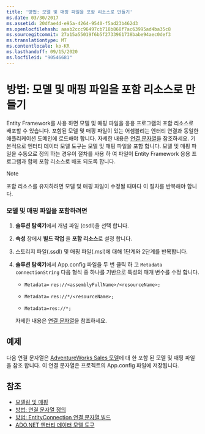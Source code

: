 ```yaml
---
title: '방법: 모델 및 매핑 파일을 포함 리소스로 만들기'
ms.date: 03/30/2017
ms.assetid: 20dfae4d-e95a-4264-9540-f5ad23b462d3
ms.openlocfilehash: aaab2ccc96497cb718b868f7ac63995ad4ba35c8
ms.sourcegitcommit: 27a15a55019f6b5f2733961738babe94aec0def3
ms.translationtype: MT
ms.contentlocale: ko-KR
ms.lasthandoff: 09/15/2020
ms.locfileid: "90546681"
---
```

# <a name="how-to-make-model-and-mapping-files-embedded-resources"></a>방법: 모델 및 매핑 파일을 포함 리소스로 만들기
Entity Framework를 사용 하면 모델 및 매핑 파일을 응용 프로그램의 포함 리소스로 배포할 수 있습니다. 포함된 모델 및 매핑 파일이 있는 어셈블리는 엔터티 연결과 동일한 애플리케이션 도메인에 로드해야 합니다. 자세한 내용은 [연결 문자열](connection-strings.md)을 참조하세요. 기본적으로 엔터티 데이터 모델 도구는 모델 및 매핑 파일을 포함 합니다. 모델 및 매핑 파일을 수동으로 정의 하는 경우이 절차를 사용 하 여 파일이 Entity Framework 응용 프로그램과 함께 포함 리소스로 배포 되도록 합니다.  
  
> [!NOTE]
> 포함 리소스를 유지하려면 모델 및 매핑 파일이 수정될 때마다 이 절차를 반복해야 합니다.  
  
### <a name="to-embed-model-and-mapping-files"></a>모델 및 매핑 파일을 포함하려면  
  
1. **솔루션 탐색기**에서 개념 파일 (csdl)을 선택 합니다.  
  
2. **속성** 창에서 **빌드 작업** 을 **포함 리소스**로 설정 합니다.  
  
3. 스토리지 파일(.ssdl) 및 매핑 파일(.msl)에 대해 1단계와 2단계를 반복합니다.  
  
4. **솔루션 탐색기**에서 App.config 파일을 두 번 클릭 하 고 `Metadata` `connectionString` 다음 형식 중 하나를 기반으로 특성의 매개 변수를 수정 합니다.  
  
    - `Metadata=` `res://<assemblyFullName>/<resourceName>;`  
  
    - `Metadata=` `res://*/<resourceName>;`  
  
    - `Metadata=res://*;`  
  
     자세한 내용은 [연결 문자열](connection-strings.md)을 참조하세요.  
  
## <a name="example"></a>예제  
 다음 연결 문자열은 [AdventureWorks Sales 모델](https://github.com/Microsoft/sql-server-samples/releases/tag/adventureworks)에 대 한 포함 된 모델 및 매핑 파일을 참조 합니다. 이 연결 문자열은 프로젝트의 App.config 파일에 저장됩니다.  

## <a name="see-also"></a>참조

- [모델링 및 매핑](modeling-and-mapping.md)
- [방법: 연결 문자열 정의](how-to-define-the-connection-string.md)
- [방법: EntityConnection 연결 문자열 빌드](how-to-build-an-entityconnection-connection-string.md)
- [ADO.NET 엔터티 데이터 모델 도구](/previous-versions/dotnet/netframework-4.0/bb399249(v=vs.100))
